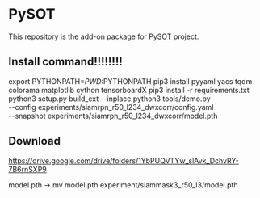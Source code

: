 # PySOT
This repository is the add-on package for [PySOT](https://github.com/STVIR/pysot) project.

## Install command!!!!!!!!

export PYTHONPATH=$PWD:$PYTHONPATH
pip3 install pyyaml yacs tqdm colorama matplotlib cython tensorboardX
pip3 install -r requirements.txt 
python3 setup.py build_ext --inplace
python3 tools/demo.py \
    --config experiments/siamrpn_r50_l234_dwxcorr/config.yaml \
    --snapshot experiments/siamrpn_r50_l234_dwxcorr/model.pth
## Download 
https://drive.google.com/drive/folders/1YbPUQVTYw_slAvk_DchvRY-7B6rnSXP9

model.pth
-> mv model.pth experiment/siammask3_r50_l3/model.pth

